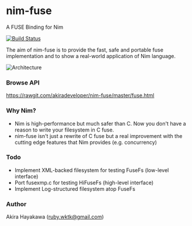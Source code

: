 # nim-fuse

A FUSE Binding for Nim

[![Build Status](https://travis-ci.org/akiradeveloper/nim-fuse.svg)](https://travis-ci.org/akiradeveloper/nim-fuse)

The aim of nim-fuse is to provide the fast, safe and portable
fuse implementation and to show a real-world application of Nim language.

![Architecture](https://rawgit.com/akiradeveloper/nim-fuse/master/arch.svg)

### Browse API

https://rawgit.com/akiradeveloper/nim-fuse/master/fuse.html

### Why Nim?

* Nim is high-performance but much safer than C.
Now you don't have a reason to write your filesystem in C fuse.  
* nim-fuse isn't just a rewrite of C fuse but a real improvement
with the cutting edge features that Nim provides (e.g. concurrency)  

### Todo

* Implement XML-backed filesystem for testing FuseFs (low-level interface)  
* Port fusexmp.c for testing HiFuseFs (high-level interface)  
* Implement Log-structured filesystem atop FuseFs  
 
### Author

Akira Hayakawa (ruby.wktk@gmail.com)
